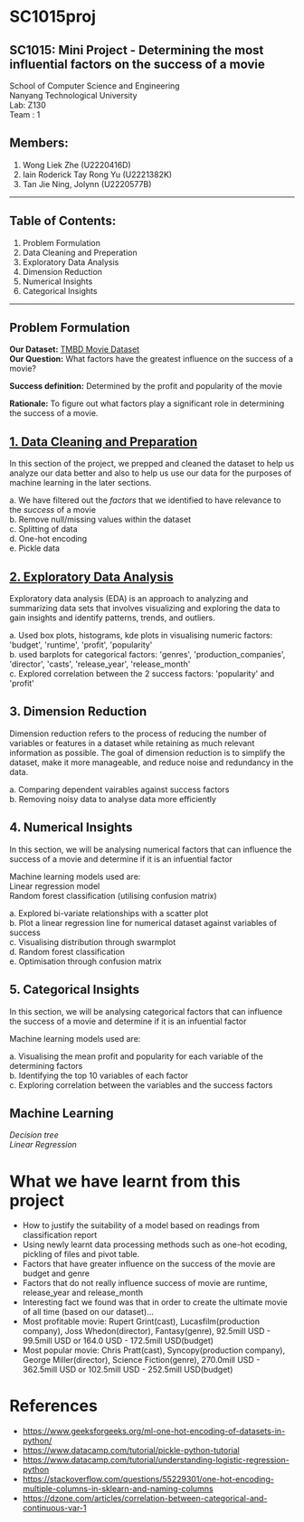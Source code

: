 # SC1015proj

## SC1015: Mini Project - Determining the most influential factors on the success of a movie

School of Computer Science and Engineering<br>
Nanyang Technological University<br>
Lab: Z130<br>
Team : 1<br>

## Members:

1. Wong Liek Zhe (U2220416D)
2. Iain Roderick Tay Rong Yu (U2221382K)
3. Tan Jie Ning, Jolynn (U2220577B)

---


## Table of Contents:
1. Problem Formulation<br>
2. Data Cleaning and Preperation<br>
3. Exploratory Data Analysis<br>
4. Dimension Reduction<br>
5. Numerical Insights<br>
6. Categorical Insights<br>


---

## Problem Formulation
**Our Dataset:** [TMBD Movie Dataset](https://www.kaggle.com/datasets/successikuku/tmbd-movie-dataset)<br>
**Our Question:** What factors have the greatest influence on the success of a movie?<br>

**Success definition:** Determined by the profit and popularity of the movie<br>

**Rationale:** To figure out what factors play a significant role in determining the success of a movie.<br>


## <a href="https://github.com/liekzhe/SC1015proj/blob/main/1:%20data_prep.ipynb">1. Data Cleaning and Preparation</a>
In this section of the project, we prepped and cleaned the dataset to help us analyze our data better and also to help us use our data for the purposes of machine learning in the later sections.<br>

a. We have filtered out the *factors* that we identified to have relevance to the *success* of a movie <br>
b. Remove null/missing values within the dataset<br>
c. Splitting of data <br>
d. One-hot encoding<br>
e. Pickle data<br>


## <a href="https://github.com/liekzhe/SC1015proj/blob/main/2.%20EDA.ipynb">2. Exploratory Data Analysis</a>
Exploratory data analysis (EDA) is an approach to analyzing and summarizing data sets that involves visualizing and exploring the data to gain insights and identify patterns, trends, and outliers.<br>

a. Used box plots, histograms, kde plots in visualising numeric factors: 'budget', 'runtime', 'profit', 'popularity'<br>
b. used barplots for categorical factors: 'genres', 'production_companies', 'director', 'casts', 'release_year', 'release_month'<br>
c. Explored correlation between the 2 success factors: 'popularity' and 'profit'<br>


## 3. Dimension Reduction
Dimension reduction refers to the process of reducing the number of variables or features in a dataset while retaining as much relevant information as possible. The goal of dimension reduction is to simplify the dataset, make it more manageable, and reduce noise and redundancy in the data.<br>

a. Comparing dependent vairables against success factors<br>
b. Removing noisy data to analyse data more efficiently<br>

## 4. Numerical Insights
In this section, we will be analysing numerical factors that can influence the success of a movie and determine if it is an infuential factor <br>

Machine learning models used are:<br>
Linear regression model <br>
Random forest classification (utilising confusion matrix)<br>

a. Explored bi-variate relationships with a scatter plot <br>
b. Plot a linear regression line for numerical dataset against variables of success <br>
c. Visualising distribution through swarmplot <br>
d. Random forest classification <br>
e. Optimisation through confusion matrix <br>

## 5. Categorical Insights
In this section, we will be analysing categorical factors that can influence the success of a movie and determine if it is an infuential factor <br>

Machine learning models used are:<br>

a. Visualising the mean profit and popularity for each variable of the determining factors<br>
b. Identifying the top 10 variables of each factor<br>
c. Exploring correlation between the variables and the success factors<br>


## Machine Learning
*Decision tree*<br>
*Linear Regression*<br>


# What we have learnt from this project
- How to justify the suitability of a model based on readings from classification report
- Using newly learnt data processing methods such as one-hot ecoding, pickling of files and pivot table.
- Factors that have greater influence on the success of the movie are budget and genre
- Factors that do not really influence success of movie are runtime, release_year and release_month
- Interesting fact we found was that in order to create the ultimate movie of all time (based on our dataset)...
- Most profitable movie: Rupert Grint(cast), Lucasfilm(production company), Joss Whedon(director), Fantasy(genre), 92.5mill USD - 99.5mill USD or 164.0 USD - 172.5mill USD(budget)
- Most popular movie: Chris Pratt(cast), Syncopy(production company), George Miller(director), Science Fiction(genre), 270.0mill USD - 362.5mill USD or 102.5mill USD - 252.5mill USD(budget)



# References
- https://www.geeksforgeeks.org/ml-one-hot-encoding-of-datasets-in-python/
- https://www.datacamp.com/tutorial/pickle-python-tutorial
- https://www.datacamp.com/tutorial/understanding-logistic-regression-python 
- https://stackoverflow.com/questions/55229301/one-hot-encoding-multiple-columns-in-sklearn-and-naming-columns 
- https://dzone.com/articles/correlation-between-categorical-and-continuous-var-1 





    

